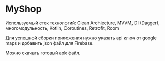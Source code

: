 # MyShop
Используемый стек технологий: Clean Archiecture, MVVM, DI (Dagger), многомодульность, Kotlin, Coroutines, Retrofit, Room

Для успешной сборки приложения нужно указать api ключ от google maps и добавить json файл для Firebase. 

Можно скачать готовый [apk](MyShop.apk) файл.

